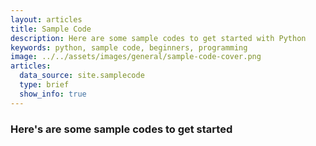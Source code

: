 ```yaml
---
layout: articles
title: Sample Code
description: Here are some sample codes to get started with Python
keywords: python, sample code, beginners, programming
image: ../../assets/images/general/sample-code-cover.png
articles:
  data_source: site.samplecode
  type: brief
  show_info: true
---
```

### Here's are some sample codes to get started